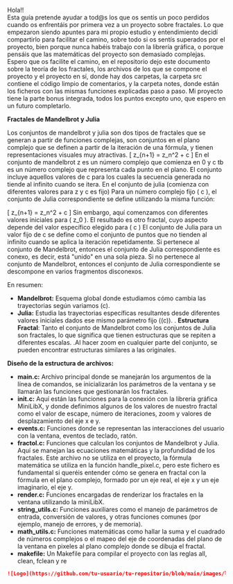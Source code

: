 Hola!!  
Esta guía pretende ayudar a tod@s los que os sentís un poco perdidos cuando os  enfrentáis por primera vez a un proyecto sobre fractales. Lo que empezaron siendo apuntes para mi propio estudio y entendimiento decidí compartirlo para facilitar el camino, sobre todo si os sentís superados por el proyecto, bien porque nunca habéis trabajo con la librería gráfica, o porque pensáis que las matemáticas del proyecto son demasiado complejas.
Espero que os facilite el camino, en el repositorio dejo este documento sobre la teoría de los fractales, los archivos de los que se compone el proyecto y el proyecto en sí, donde hay dos carpetas, la carpeta src contiene el código limpio de comentarios, y la carpeta notes, donde están los ficheros con las mismas funciones explicadas paso a paso. 
Mi proyecto tiene la parte bonus integrada, todos los puntos excepto uno, que espero en un futuro completarlo.


**Fractales de Mandelbrot y Julia**

Los conjuntos de mandelbrot y julia son dos tipos de fractales que se generan a partir de funciones complejas, son conjuntos en el plano complejo que se definen a partir de la iteración de una fórmula, y tienen representaciones visuales muy atractivas.
\[ z_{n+1} = z_n^2 + c \]
En el conjunto de mandelbrot z es un número complejo que comienza en 0 y c tb es un número complejo que representa cada punto en el plano. El conjunto incluye aquellos valores de c para los cuales la secuencia generada no tiende al infinito cuando se itera.
En el conjunto de julia (comienza con diferentes valores para z y c es fijo)
Para un número complejo fijo \( c \), el conjunto de Julia correspondiente se define utilizando la misma función:

\[ z_{n+1} = z_n^2 + c \]
Sin embargo, aquí comenzamos con diferentes valores iniciales para \( z_0 \). El resultado es otro fractal, cuyo aspecto depende del valor específico elegido para \( c \)
El conjunto de Julia para un valor fijo de c se define como el conjunto de puntos que no tienden al infinito cuando se aplica la iteración repetidamente.
Si pertenece al conjunto de Mandelbrot, entonces el conjunto de Julia correspondiente es conexo, es decir, está "unido" en una sola pieza.
Si no pertenece al conjunto de Mandelbrot, entonces el conjunto de Julia correspondiente se descompone en varios fragmentos disconexos.


En resumen:
- **Mandelbrot:** Esquema global donde estudiamos cómo cambia las trayectorias según variamos \(c\).
- **Julia:** Estudia las trayectorias específicas resultantes desde diferentes valores iniciales dados ese mismo parámetro fijo (\(c\)).
. **Estructura Fractal**: Tanto el conjunto de Mandelbrot como los conjuntos de Julia son fractales, lo que significa que tienen estructuras que se repiten a diferentes escalas.
.Al hacer zoom en cualquier parte del conjunto, se pueden encontrar estructuras similares a las originales.

**Diseño de la estructura de archivos:**

- **main.c:** Archivo principal donde se manejarán los argumentos de la línea de comandos, se inicializarán los parámetros de la ventana y se llamarán las funciones que gestionarán los fractales.
- **init.c:** Aquí están las funciones para la conexión con la librería gráfica MiniLibX,  y donde definimos algunos de los valores de nuestro fractal como el valor de escape, número de iteraciones, zoom y valores de desplazamiento del eje x e y.
- **events.c:** Funciones donde se representan las interacciones del usuario con la ventana, eventos de teclado, ratón.
- **fractol.c:** Funciones que calculan los conjuntos de Mandelbrot y Julia. Aquí se manejan las ecuaciones matemáticas y la profundidad de los fractales. Este archivo no se utiliza en el proyecto, la fórmula matemática se utiliza en la función handle_pixel.c, pero este fichero es fundamental si queréis entender cómo se genera en fractal con la fórmula en el plano complejo, formado por un eje real, el eje x y un eje imaginario, el eje y.
- **render.c:** Funciones encargadas de renderizar los fractales en la ventana utilizando la miniLibX.
- **string_utils.c:** Funciones auxiliares como el manejo de parámetros de entrada, conversión de valores, y otras funciones comunes (por ejemplo, manejo de errores, y de memoria).
- **math_utils.c:** Funciones matemáticas como hallar la suma y el cuadrado de números complejos o el mapeo del eje de coordenadas del plano de la ventana en pixeles al plano complejo donde se dibuja el fractal.
- **makefile:** Un Makefile para compilar el proyecto con las reglas all, clean, fclean y re
```markdown
![Logo](https://github.com/tu-usuario/tu-repositorio/blob/main/images/logo.png?raw=true)

```
